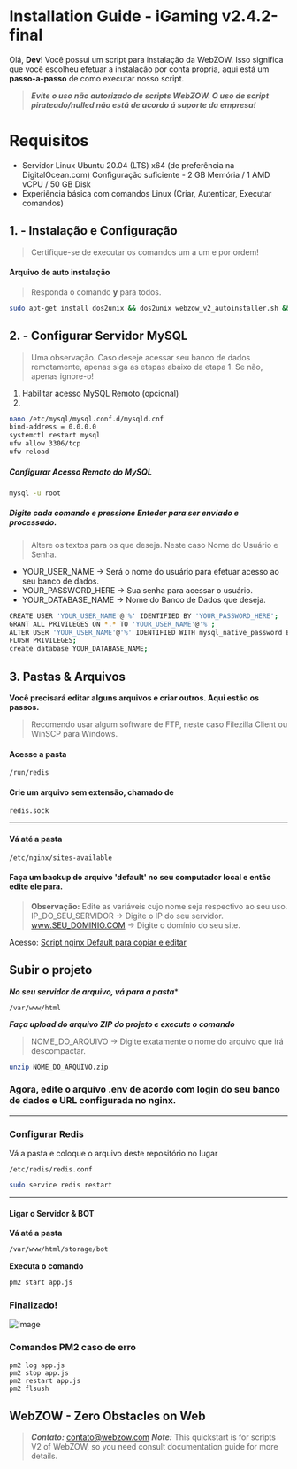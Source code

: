 
#  Installation Guide - iGaming v2.4.2-final

Olá, **Dev**!
 Você possui um script para instalação da WebZOW. Isso significa que você escolheu efetuar a instalação por conta própria, aqui está um **passo-a-passo** de como executar nosso script.

> ***Evite o uso não autorizado de scripts WebZOW. 
> O uso de script pirateado/nulled não está de acordo á suporte da empresa!***

# Requisitos

* Servidor Linux Ubuntu 20.04 (LTS) x64 (de preferência na DigitalOcean.com)
Configuração suficiente - 2 GB Memória  / 1 AMD vCPU  / 50 GB  Disk
 * Experiência básica com comandos Linux (Criar, Autenticar, Executar comandos)

## 1. - Instalação e Configuração

> Certifique-se de executar os comandos um a um e por ordem!

#### Arquivo de auto instalação
> Responda o comando **y** para todos.

```bash
sudo apt-get install dos2unix && dos2unix webzow_v2_autoinstaller.sh && wget https://webzow.com/v2/webzow_v2_autoinstaller.sh && chmod +x webzow_v2_autoinstaller.sh && ./webzow_v2_autoinstaller.sh
```

## 2. - Configurar Servidor MySQL

> Uma observação. Caso deseje acessar seu banco de dados remotamente, apenas siga as etapas abaixo da etapa 1. Se não, apenas ignore-o!

1. Habilitar acesso MySQL Remoto (opcional)
2. 
```bash
nano /etc/mysql/mysql.conf.d/mysqld.cnf
bind-address = 0.0.0.0
systemctl restart mysql
ufw allow 3306/tcp
ufw reload
```

##### Configurar Acesso Remoto do MySQL

```bash
mysql -u root
```
##### Digite cada comando e pressione Enteder para ser enviado e processado.
> Altere os textos para os que deseja. Neste caso Nome do Usuário e Senha.
* YOUR_USER_NAME -> Será o nome do usuário para efetuar acesso ao seu banco de dados.
* YOUR_PASSWORD_HERE -> Sua senha para acessar o usuário.
* YOUR_DATABASE_NAME -> Nome do Banco de Dados que deseja.
  
```bash
CREATE USER 'YOUR_USER_NAME'@'%' IDENTIFIED BY 'YOUR_PASSWORD_HERE';  
GRANT ALL PRIVILEGES ON *.* TO 'YOUR_USER_NAME'@'%';  
ALTER USER 'YOUR_USER_NAME'@'%' IDENTIFIED WITH mysql_native_password BY 'YOUR_PASSWORD_HERE';  
FLUSH PRIVILEGES;  
create database YOUR_DATABASE_NAME;
```

## 3. Pastas & Arquivos

**Você precisará editar alguns arquivos e criar outros. Aqui estão os passos.**
> Recomendo usar algum software de FTP, neste caso Filezilla Client ou WinSCP para Windows.
#### Acesse a pasta

```
/run/redis
```
#### Crie um arquivo sem extensão, chamado de

```
redis.sock
```

---
#### Vá até a pasta

```
/etc/nginx/sites-available
```

#### Faça um backup do arquivo 'default' no seu computador local e então edite ele para.
> **Observação:**  Edite as variáveis cujo nome seja respectivo ao seu uso.
> IP_DO_SEU_SERVIDOR -> Digite o IP do seu servidor.
> www.SEU_DOMINIO.COM -> Digite o domínio do seu site.

Acesso: [Script nginx Default para copiar e editar](https://pastebin.com/raw/Q08QCp5V)


## Subir o projeto


***No seu servidor de arquivo, vá para a pasta****

```file
/var/www/html
```

***Faça upload do arquivo ZIP do projeto e execute o comando***
> NOME_DO_ARQUIVO -> Digite exatamente o nome do arquivo que irá descompactar.

```bash
unzip NOME_DO_ARQUIVO.zip
```


### Agora, edite o arquivo .env de acordo com login do seu banco de dados e URL configurada no nginx.

---
### Configurar Redis

Vá a pasta e coloque o arquivo deste repositório no lugar

```
/etc/redis/redis.conf
```

```bash
sudo service redis restart
```

---
#### Ligar o Servidor & BOT
**Vá até a pasta**

```bash
/var/www/html/storage/bot
```
**Executa o comando**

```bash
pm2 start app.js
```

### Finalizado!

![image](https://github.com/WebZow/quickstart-install-v2/assets/6683056/c32a5b10-4f20-4536-8cf4-5f66133a10ce)

### Comandos PM2 caso de erro

```base
pm2 log app.js
pm2 stop app.js
pm2 restart app.js
pm2 flsush
```

## WebZOW - Zero Obstacles on Web
> ***Contato:*** contato@webzow.com
> ***Note:*** This quickstart is for scripts V2 of WebZOW, so you need consult documentation guide for more details.

